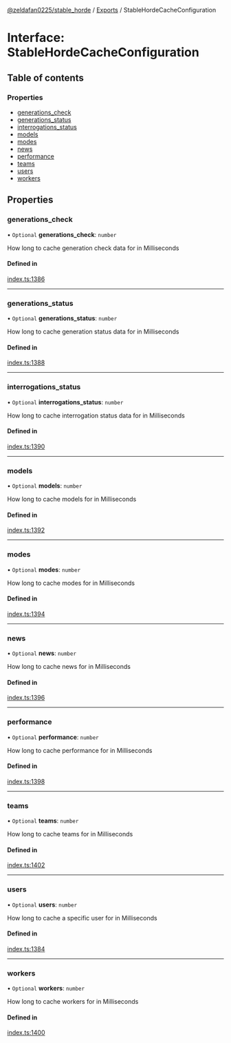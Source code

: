 [@zeldafan0225/stable_horde](../README.md) / [Exports](../modules.md) / StableHordeCacheConfiguration

# Interface: StableHordeCacheConfiguration

## Table of contents

### Properties

- [generations\_check](StableHordeCacheConfiguration.md#generations_check)
- [generations\_status](StableHordeCacheConfiguration.md#generations_status)
- [interrogations\_status](StableHordeCacheConfiguration.md#interrogations_status)
- [models](StableHordeCacheConfiguration.md#models)
- [modes](StableHordeCacheConfiguration.md#modes)
- [news](StableHordeCacheConfiguration.md#news)
- [performance](StableHordeCacheConfiguration.md#performance)
- [teams](StableHordeCacheConfiguration.md#teams)
- [users](StableHordeCacheConfiguration.md#users)
- [workers](StableHordeCacheConfiguration.md#workers)

## Properties

### generations\_check

• `Optional` **generations\_check**: `number`

How long to cache generation check data for in Milliseconds

#### Defined in

[index.ts:1386](https://github.com/ZeldaFan0225/stable_horde/blob/cc34adc/index.ts#L1386)

___

### generations\_status

• `Optional` **generations\_status**: `number`

How long to cache generation status data for in Milliseconds

#### Defined in

[index.ts:1388](https://github.com/ZeldaFan0225/stable_horde/blob/cc34adc/index.ts#L1388)

___

### interrogations\_status

• `Optional` **interrogations\_status**: `number`

How long to cache interrogation status data for in Milliseconds

#### Defined in

[index.ts:1390](https://github.com/ZeldaFan0225/stable_horde/blob/cc34adc/index.ts#L1390)

___

### models

• `Optional` **models**: `number`

How long to cache models for in Milliseconds

#### Defined in

[index.ts:1392](https://github.com/ZeldaFan0225/stable_horde/blob/cc34adc/index.ts#L1392)

___

### modes

• `Optional` **modes**: `number`

How long to cache modes for in Milliseconds

#### Defined in

[index.ts:1394](https://github.com/ZeldaFan0225/stable_horde/blob/cc34adc/index.ts#L1394)

___

### news

• `Optional` **news**: `number`

How long to cache news for in Milliseconds

#### Defined in

[index.ts:1396](https://github.com/ZeldaFan0225/stable_horde/blob/cc34adc/index.ts#L1396)

___

### performance

• `Optional` **performance**: `number`

How long to cache performance for in Milliseconds

#### Defined in

[index.ts:1398](https://github.com/ZeldaFan0225/stable_horde/blob/cc34adc/index.ts#L1398)

___

### teams

• `Optional` **teams**: `number`

How long to cache teams for in Milliseconds

#### Defined in

[index.ts:1402](https://github.com/ZeldaFan0225/stable_horde/blob/cc34adc/index.ts#L1402)

___

### users

• `Optional` **users**: `number`

How long to cache a specific user for in Milliseconds

#### Defined in

[index.ts:1384](https://github.com/ZeldaFan0225/stable_horde/blob/cc34adc/index.ts#L1384)

___

### workers

• `Optional` **workers**: `number`

How long to cache workers for in Milliseconds

#### Defined in

[index.ts:1400](https://github.com/ZeldaFan0225/stable_horde/blob/cc34adc/index.ts#L1400)
